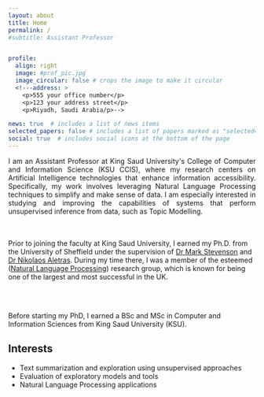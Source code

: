 ```yaml
---
layout: about
title: Home
permalink: /
#subtitle: Assistant Professor


profile:
  align: right
  image: #prof_pic.jpg
  image_circular: false # crops the image to make it circular
  <!---address: >
    <p>555 your office number</p>
    <p>123 your address street</p>
    <p>Riyadh, Saudi Arabia/p>-->

news: true  # includes a list of news items
selected_papers: false # includes a list of papers marked as "selected={true}"
social: true  # includes social icons at the bottom of the page
---
```


<p style="text-align: justify">I am an Assistant Professor at King Saud University's College of Computer and Information Science (KSU CCIS), where my research centers on Artificial Intelligence technologies that enhance information accessibility. 
Specifically, my work involves leveraging Natural Language Processing techniques to simplify and make sense of data.  I am especially interested in studying and improving the capabilities of systems that perform unsupervised inference from data, such as Topic Modelling. 

<!-- My responsibilities include teaching, supervising graduation projects, and serving on various committees.
-->
<br><br>
Prior to joining the faculty at King Saud University, I earned my Ph.D. from the University of Sheffield under the supervision of <a href="https://staffwww.dcs.shef.ac.uk/people/M.Stevenson/">Dr Mark Stevenson</a> and <a href="https://nikosaletras.com/">Dr Nikolaos Aletras</a>. During my time there, 
I was a member of the esteemed (<a href="https://www.sheffield.ac.uk/dcs/research/groups/natural-language-processing">Natural Language Processing</a>) research 
group, which is known for being one of the largest and most successful in the UK.

<br><br>

Before starting my PhD, I earned a BSc and MSc in Computer and Information Sciences from King Saud University (KSU). <!--In my Master project, I worked on developing an ensamble machine
 learning models to perform classification on Arabic data.--></p>


<h2> Interests</h2>
<ul>
<li>Text summarization and exploration using unsupervised approaches</li>
<li>Evaluation of exploratory models and tools</li>
<li>Natural Language Processing applications</li>
</ul>

<!--- Write your biography here. Tell the world about yourself. Link to your favorite [subreddit](http://reddit.com). You can put a picture in, too. The code is already in, just name your picture `prof_pic.jpg` and put it in the `img/` folder.

Put your address / P.O. box / other info right below your picture. You can also disable any these elements by editing `profile` property of the YAML header of your `_pages/about.md`. Edit `_bibliography/papers.bib` and Jekyll will render your [publications page](/al-folio/publications/) automatically.

Link to your social media connections, too. This theme is set up to use [Font Awesome icons](http://fortawesome.github.io/Font-Awesome/) and [Academicons](https://jpswalsh.github.io/academicons/), like the ones below. Add your Facebook, Twitter, LinkedIn, Google Scholar, or just disable all of them.-->


